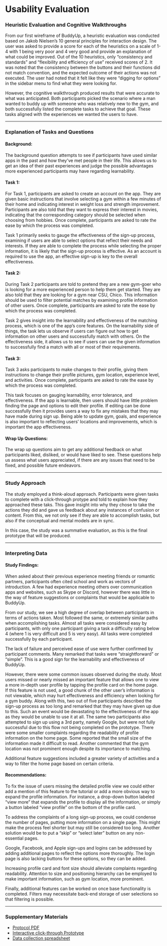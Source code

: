 # Usability Evaluation

### Heuristic Evaluation and Cognitive Walkthroughs

From our first wireframe of BuddyUp, a heuristic evaluation was conducted based on Jakob Nielsen’s 10 general principles for interaction design. The user was asked to provide a score for each of the heuristics on a scale of 1-4 with 1 being very poor and 4 very good and provide an explanation of what could be improved. Out of the 10 heuristics, only “consistency and standards” and “flexibility and efficiency of use” received scores of 2. It was noted that the consistency between the buttons and their functions did not match convention, and the expected outcome of their actions was not executed. The user had noted that it felt like they were “digging for options” in the sidebar menu to find what they were looking for. 

However, the cognitive walkthrough produced results that were accurate to what was anticipated. Both participants picked the scenario where a man wanted to buddy up with someone who was relatively new to the gym, and both successfully listed the complete tasks to achieve that goal. These tasks aligned with the experiences we wanted the users to have. 
___

### Explanation of Tasks and Questions

#### Background:

The background question attempts to see if participants have used similar apps in the past and how they've met people in their life. This allows us to get an idea of their past experiences and judge the possible advantages more experienced participants may have regarding learnability. 

#### Task 1:

For Task 1, participants are asked to create an account on the app. They are given basic instructions that involve selecting a gym within a few minutes of their home and indicating interest in weight loss and strength improvement. Participants are also told that they want to express their interest in movies, indicating that the corresponding category should be selected when choosing from hobbies. Once complete, participants are asked to rate the ease by which the process was completed.

Task 1 primarily seeks to gauge the effectiveness of the sign-up process, examining if users are able to select options that reflect their needs and interests. If they are able to complete the process while selecting the proper information, it is likely that the sign-up process is effective. As an account is required to use the app, an effective sign-up is key to the overall effectiveness. 

#### Task 2:

During Task 2 participants are told to pretend they are a new gym-goer who is looking for a more experienced person to help them get started. They are also told that they are looking for a gym near CSU, Chico. This information should be used to filter potential matches by examining profile information of other users. Once complete, participants are asked to rate the ease by which the process was completed.

Task 2 gives insight into the learnability and effectiveness of the matching process, which is one of the app’s core features. On the learnability side of things, the task lets us observe if users can figure out how to get information on other users and successfully match with others. On the effectiveness side, it allows us to see if users can use the given information to successfully find a match with all or most of their requirements. 

#### Task 3:
Task 3 asks participants to make changes to their profile, giving them instructions to change their profile pictures, gym location, experience level, and activities. Once complete, participants are asked to rate the ease by which the process was completed.

This task focuses on gauging learnability, error tolerance, and effectiveness. If the app is learnable, then users should have little problem finding the page and options to edit their profile. If editing can be done successfully then it provides users a way to fix any mistakes that they may have made during sign up. Being able to update gym, goals, and experience is also important to reflecting users’ locations and improvements, which is important the app effectiveness.

#### Wrap Up Questions:

The wrap up questions aim to get any additional feedback on what participants liked, disliked, or would have liked to see. These questions help us assess what users appreciated, if there are any issues that need to be fixed, and possible future endeavors. 
___

### Study Approach

The study employed a think-aloud approach. Participants were given tasks to complete with a click-through protype and told to explain how they approached these taks. This gave insight into why they chose to take the actions they did and gave us feedback about any instances of confusion or content. From this, we not only see if they are able to accomplish tasks, but also if the conceptual and mental models are in sync. 

In this case, the study was a summative evaluation, as this is the final prototype that will be produced. 
___
### Interpreting Data

#### Study Findings:
When asked about their previous experience meeting friends or romantic partners, participants often cited school and work as vectors of introduction. A few had experience meeting others over communication apps and websites, such as Skype or Discord, however there was little in the way of feature suggestions or complaints that would be applicable to BuddyUp.

From our study, we see a high degree of overlap between participants in terms of actions taken. Most followed the same, or extremely similar paths when accomplishing tasks. Almost all tasks were considered easy by participants, with only one participant giving a task a difficulty rating below 4 (where 1 is very difficult and 5 is very easy). All tasks were completed successfully by each participant.

The lack of failure and perceived ease of use were further confirmed by participant comments. Many remarked that tasks were “straightforward” or “simple”. This is a good sign for the learnability and effectiveness of BuddyUp. 

However, there were some common issues observed during the study. Most users missed or nearly missed an important feature that allows one to view a more in-depth user profile by tapping the profile card on the home page. If this feature is not used, a good chunk of the other user’s information is not viewable, which may hurt effectiveness and efficiency when looking for a gym buddy. Along with this, two out of five participants described the sign-up process as too long and remarked that they may have given up due to this. Such an event would be devastating to the effectiveness of the app as they would be unable to use it at all. The same two participants also attempted to sign up using a 3rd party, namely Google, but were not fully successful due to this flow not being completed on the prototype. There were some smaller complaints regarding the readability of profile information on the home page. Some reported that the small size of the information made it difficult to read. Another commented that the gym location was not prominent enough despite its importance to matching.

Additional feature suggestions included a greater variety of activities and a way to filter the home page based on certain criteria. 

#### Recommendations:  

To fix the issue of users missing the detailed profile view we could either add a mention of this feature to the tutorial or add a more obvious way to expand the profile information. For instance, a drop-down button labeled “view more” that expands the profile to display all the information, or simply a button labeled “view profile” on the bottom of the profile card.

To address the complaints of a long sign-up process, we could condense the number of pages, putting more information on a single page. This might make the process feel shorter but may still be considered too long. Another solution would be to put a “skip” or “select later” button on any non-essential pages.

Google, Facebook, and Apple sign-ups and logins can be addressed by adding additional pages to reflect the options more thoroughly. The login page is also lacking buttons for these options, so they can be added.

Increasing profile card and font size should alleviate complaints regarding readability. Attention to size and positioning hierarchy can be employed to make important information, such as gym location, more prominent.

Finally, additional features can be worked on once base functionality is completed. Filters may necessitate back-end storage of user selections so that filtering is possible.
___

### Supplementary Materials

* [Protocol PDF](protocol.pdf)
* [Interactive click-through Prototype](https://xd.adobe.com/view/1ed27592-62c3-40b2-a667-23ce74273ffb-4b81/?fullscreen&hints=off)
* [Data collection spreadsheet](https://docs.google.com/spreadsheets/d/1JuUk5VkOtw8h9Kbi7dMJ1P5RUsz9vNSpQYUdmaedtyA/edit?usp=sharing)

